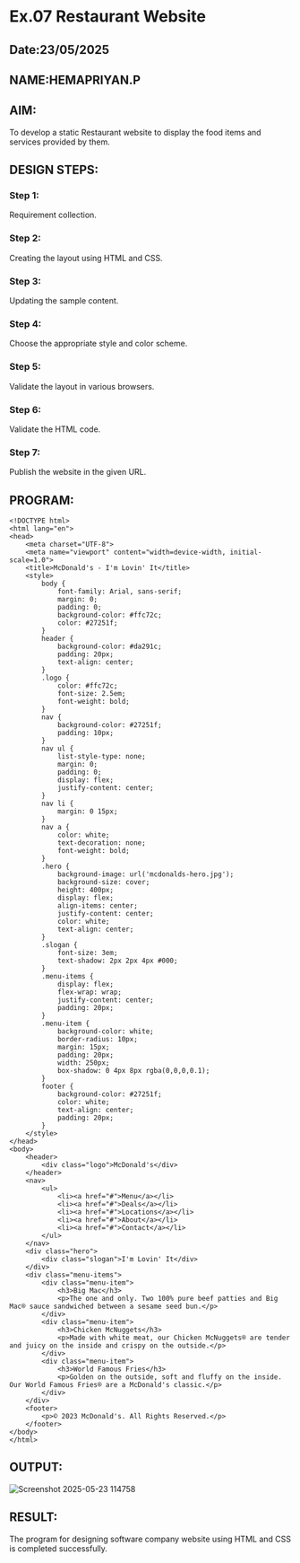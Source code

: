 # Ex.07 Restaurant Website
## Date:23/05/2025
## NAME:HEMAPRIYAN.P

## AIM:
To develop a static Restaurant website to display the food items and services provided by them.

## DESIGN STEPS:

### Step 1:
Requirement collection.

### Step 2:
Creating the layout using HTML and CSS.

### Step 3:
Updating the sample content.

### Step 4:
Choose the appropriate style and color scheme.

### Step 5:
Validate the layout in various browsers.

### Step 6:
Validate the HTML code.

### Step 7:
Publish the website in the given URL.

## PROGRAM:
```
<!DOCTYPE html>
<html lang="en">
<head>
    <meta charset="UTF-8">
    <meta name="viewport" content="width=device-width, initial-scale=1.0">
    <title>McDonald's - I'm Lovin' It</title>
    <style>
        body {
            font-family: Arial, sans-serif;
            margin: 0;
            padding: 0;
            background-color: #ffc72c;
            color: #27251f;
        }
        header {
            background-color: #da291c;
            padding: 20px;
            text-align: center;
        }
        .logo {
            color: #ffc72c;
            font-size: 2.5em;
            font-weight: bold;
        }
        nav {
            background-color: #27251f;
            padding: 10px;
        }
        nav ul {
            list-style-type: none;
            margin: 0;
            padding: 0;
            display: flex;
            justify-content: center;
        }
        nav li {
            margin: 0 15px;
        }
        nav a {
            color: white;
            text-decoration: none;
            font-weight: bold;
        }
        .hero {
            background-image: url('mcdonalds-hero.jpg');
            background-size: cover;
            height: 400px;
            display: flex;
            align-items: center;
            justify-content: center;
            color: white;
            text-align: center;
        }
        .slogan {
            font-size: 3em;
            text-shadow: 2px 2px 4px #000;
        }
        .menu-items {
            display: flex;
            flex-wrap: wrap;
            justify-content: center;
            padding: 20px;
        }
        .menu-item {
            background-color: white;
            border-radius: 10px;
            margin: 15px;
            padding: 20px;
            width: 250px;
            box-shadow: 0 4px 8px rgba(0,0,0,0.1);
        }
        footer {
            background-color: #27251f;
            color: white;
            text-align: center;
            padding: 20px;
        }
    </style>
</head>
<body>
    <header>
        <div class="logo">McDonald's</div>
    </header>
    <nav>
        <ul>
            <li><a href="#">Menu</a></li>
            <li><a href="#">Deals</a></li>
            <li><a href="#">Locations</a></li>
            <li><a href="#">About</a></li>
            <li><a href="#">Contact</a></li>
        </ul>
    </nav>
    <div class="hero">
        <div class="slogan">I'm Lovin' It</div>
    </div>
    <div class="menu-items">
        <div class="menu-item">
            <h3>Big Mac</h3>
            <p>The one and only. Two 100% pure beef patties and Big Mac® sauce sandwiched between a sesame seed bun.</p>
        </div>
        <div class="menu-item">
            <h3>Chicken McNuggets</h3>
            <p>Made with white meat, our Chicken McNuggets® are tender and juicy on the inside and crispy on the outside.</p>
        </div>
        <div class="menu-item">
            <h3>World Famous Fries</h3>
            <p>Golden on the outside, soft and fluffy on the inside. Our World Famous Fries® are a McDonald's classic.</p>
        </div>
    </div>
    <footer>
        <p>© 2023 McDonald's. All Rights Reserved.</p>
    </footer>
</body>
</html>
```

## OUTPUT:
![Screenshot 2025-05-23 114758](https://github.com/user-attachments/assets/158760ab-d625-4781-a6ce-6f87e0dc8651)


## RESULT:
The program for designing software company website using HTML and CSS is completed successfully.
